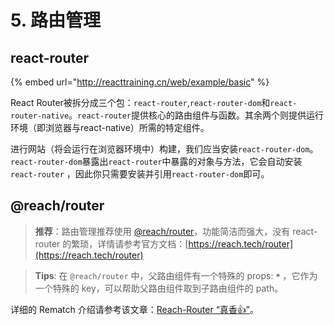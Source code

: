 # 5. 路由管理

## react-router

{% embed url="http://reacttraining.cn/web/example/basic" %}

React Router被拆分成三个包：`react-router`,`react-router-dom`和`react-router-native`。`react-router`提供核心的路由组件与函数。其余两个则提供运行环境（即浏览器与react-native）所需的特定组件。

进行网站（将会运行在浏览器环境中）构建，我们应当安装`react-router-dom`。`react-router-dom`暴露出`react-router`中暴露的对象与方法，它会自动安装 `react-router` ，因此你只需要安装并引用`react-router-dom`即可。

## @reach/router

> **推荐**：路由管理推荐使用 [@reach/router](https://github.com/reach/router)，功能简洁而强大，没有 react-router 的繁琐，详情请参考官方文档：[https://reach.tech/router](https://reach.tech/router)


> **Tips**: 在 `@reach/router` 中，父路由组件有一个特殊的 props: **`*`** ，它作为一个特殊的 key，可以帮助父路由组件取到子路由组件的 path。


详细的 Rematch 介绍请参考该文章：[Reach-Router “真香👍”](https://zhuanlan.zhihu.com/p/37718650)。

